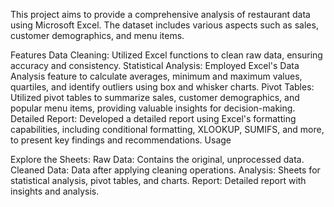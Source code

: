 This project aims to provide a comprehensive analysis of restaurant data using Microsoft Excel.
The dataset includes various aspects such as sales, customer demographics, and menu items.

Features
Data Cleaning: Utilized Excel functions to clean raw data, ensuring accuracy and consistency.
Statistical Analysis: Employed Excel's Data Analysis feature to calculate averages, minimum and maximum values, quartiles, and identify outliers using box and whisker charts.
Pivot Tables: Utilized pivot tables to summarize sales, customer demographics, and popular menu items, providing valuable insights for decision-making.
Detailed Report: Developed a detailed report using Excel's formatting capabilities, including conditional formatting, XLOOKUP, SUMIFS, and more, to present key findings and recommendations.
Usage

Explore the Sheets:
Raw Data: Contains the original, unprocessed data.
Cleaned Data: Data after applying cleaning operations.
Analysis: Sheets for statistical analysis, pivot tables, and charts.
Report: Detailed report with insights and analysis.
